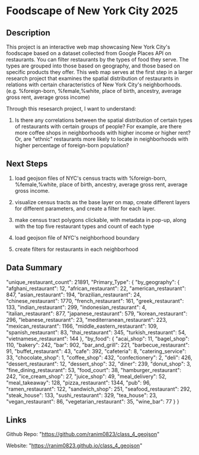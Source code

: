 # Foodscape of New York City 2025

## Description

This project is an interactive web map showcasing New York City's foodscape based on a dataset collected from Google Places API on restaurants. You can filter restaurants by the types of food they serve. The types are grouped into those based on geography, and those based on specific products they offer. This web map serves at the first step in a larger research project that examines the spatial distribution of restaurants in relations with certain characteristics of New York City's neighborhoods. (e.g. %foreign-born, %female,%white, place of birth, ancestry, average gross rent, average gross income) 

Through this resesarch project, I want to understand: 

1) Is there any correlations between the spatial distribution of certain types of restaurants with certain groups of people? For example, are there more coffee shops in neighborhoods with higher income or higher rent? Or, are "ethnic" restaurants more likely to locate in neighborhoods with higher percentage of foreign-born population? 

## Next Steps

1) load geojson files of NYC's census tracts with %foreign-born, %female,%white, place of birth, ancestry, average gross rent, average gross income. 

2) visualize census tracts as the base layer on map, create different layers for different parameters, and create a filter for each layer. 

3) make census tract polygons clickable, with metadata in pop-up, along with the top five restaurant types and count of each type

4) load geojson file of NYC's neighborhood boundary 

5) create filters for restaurants in each neighborhood 

## Data Summary

"unique_restaurant_count": 21891,
"Primary_Type": {
    "by_geography": {
         "afghani_restaurant": 12,
         "african_restaurant": 22,
         "american_restaurant": 847,
         "asian_restaurant": 194,
         "brazilian_restaurant": 24,
         "chinese_restaurant": 1770,
         "french_restaurant": 161,
         "greek_restaurant": 133,
         "indian_restaurant": 299,
         "indonesian_restaurant": 4,
         "italian_restaurant": 877,
         "japanese_restaurant": 579,
         "korean_restaurant": 296,
         "lebanese_restaurant": 23,
         "mediterranean_restaurant": 223,
         "mexican_restaurant": 1166,
         "middle_eastern_restaurant": 109,
         "spanish_restaurant": 83,
         "thai_restaurant": 345,
         "turkish_restaurant": 54,
         "vietnamese_restaurant": 144
   },
      "by_food": {
         "acai_shop": 11,
         "bagel_shop": 110,
         "bakery": 242,
         "bar": 902,
         "bar_and_grill": 221,
         "barbecue_restaurant": 91,
         "buffet_restaurant": 43,
         "cafe": 392,
         "cafeteria": 8,
         "catering_service": 33,
         "chocolate_shop": 1,
         "coffee_shop": 432,
         "confectionery": 2,
         "deli": 426,
         "dessert_restaurant": 12,
         "dessert_shop": 32,
         "diner": 239,
         "donut_shop": 3,
         "fine_dining_restaurant": 53,
         "food_court": 38,
         "hamburger_restaurant": 242,
         "ice_cream_shop": 27,
         "juice_shop": 49,
         "meal_delivery": 52,
         "meal_takeaway": 128,
         "pizza_restaurant": 1344,
         "pub": 96,
         "ramen_restaurant": 122,
         "sandwich_shop": 251,
         "seafood_restaurant": 292,
         "steak_house": 133,
         "sushi_restaurant": 329,
         "tea_house": 23,
         "vegan_restaurant": 86,
         "vegetarian_restaurant": 35,
         "wine_bar": 77
   }
}

## Links 

Github Repo: "https://github.com/ranim0823/class_4_geojson"

Website: "https://ranim0823.github.io/class_4_geojson"
